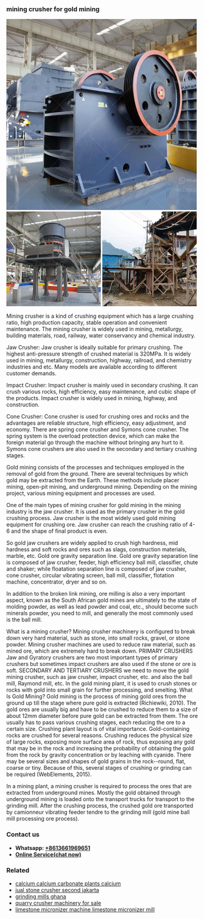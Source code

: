 <h3>mining crusher for gold mining</h3><img src='1706766949.jpg' alt=''><p>Mining crusher is a kind of crushing equipment which has a large crushing ratio, high production capacity, stable operation and convenient maintenance. The mining crusher is widely used in mining, metallurgy, building materials, road, railway, water conservancy and chemical industry.</p><p>Jaw Crusher: Jaw crusher is ideally suitable for primary crushing. The highest anti-pressure strength of crushed material is 320MPa. It is widely used in mining, metallurgy, construction, highway, railroad, and chemistry industries and etc. Many models are available according to different customer demands.</p><p>Impact Crusher: Impact crusher is mainly used in secondary crushing. It can crush various rocks, high efficiency, easy maintenance, and cubic shape of the products. Impact crusher is widely used in mining, highway, and construction.</p><p>Cone Crusher: Cone crusher is used for crushing ores and rocks and the advantages are reliable structure, high efficiency, easy adjustment, and economy. There are spring cone crusher and Symons cone crusher. The spring system is the overload protection device, which can make the foreign material go through the machine without bringing any hurt to it. Symons cone crushers are also used in the secondary and tertiary crushing stages.</p><p>Gold mining consists of the processes and techniques employed in the removal of gold from the ground. There are several techniques by which gold may be extracted from the Earth. These methods include placer mining, open-pit mining, and underground mining. Depending on the mining project, various mining equipment and processes are used.</p><p>One of the main types of mining crusher for gold mining in the mining industry is the jaw crusher. It is used as the primary crusher in the gold crushing process. Jaw crusher is the most widely used gold mining equipment for crushing ore. Jaw crusher can reach the crushing ratio of 4-6 and the shape of final product is even.</p><p>So gold jaw crushers are widely applied to crush high hardness, mid hardness and soft rocks and ores such as slags, construction materials, marble, etc. Gold ore gravity separation line. Gold ore gravity separation line is composed of jaw crusher, feeder, high efficiency ball mill, classifier, chute and shaker; while floatation separation line is composed of jaw crusher, cone crusher, circular vibrating screen, ball mill, classifier, flotation machine, concentrator, dryer and so on.</p><p>In addition to the broken link mining, ore milling is also a very important aspect, known as the South African gold mines are ultimately to the state of molding powder, as well as lead powder and coal, etc., should become such minerals powder, you need to mill, and generally the most commonly used is the ball mill.</p><p>What is a mining crusher? Mining crusher machinery is configured to break down very hard material, such as stone, into small rocks, gravel, or stone powder. Mining crusher machines are used to reduce raw material, such as mined ore, which are extremely hard to break down. PRIMARY CRUSHERS    Jaw and Gyratory crushers are two most important types of primary crushers but sometimes impact crushers are also used if the stone or ore is soft. SECONDARY AND TERTIARY CRUSHERS   we need to move the gold mining crusher, such as jaw crusher, impact crusher, etc. and also the ball mill, Raymond mill, etc. In the gold mining plant, it is used to crush stones or rocks with gold into small grain for further processing, and smelting. What Is Gold Mining? Gold mining is the process of mining gold ores from the ground up till the stage where pure gold is extracted (Richiewiki, 2010). The gold ores are usually big and have to be crushed to reduce them to a size of about 12mm diameter before pure gold can be extracted from them. The ore usually has to pass various crushing stages, each reducing the ore to a certain size. Crushing plant layout is of vital importance. Gold-containing rocks are crushed for several reasons. Crushing reduces the physical size of large rocks, exposing more surface area of rock, thus exposing any gold that may be in the rock and increasing the probability of obtaining the gold from the rock by gravity concentration or by leaching with cyanide. There may be several sizes and shapes of gold grains in the rock--round, flat, coarse or tiny. Because of this, several stages of crushing or grinding can be required (WebElements, 2015).</p><p>In a mining plant, a mining crusher is required to process the ores that are extracted from underground mines. Mostly the gold obtained through underground mining is loaded onto the transport trucks for transport to the grinding mill. After the crushing process, the crushed gold ore transported by camionneur vibrating feeder tendre to the grinding mill (gold mine ball mill processing ore process). </p><h3>Contact us</h3><ul><li><strong>Whatsapp:&nbsp;<a href="https://wa.me/8613661969651">+8613661969651</a></strong></li><li><a href="https://swt.shibang-china.com/?git&amp;zhl&amp;mining crusher for gold mining"><strong>Online Service(chat now)</strong></a></li></ul><h3>Related</h3><ul><li><a href='calcium calcium carbonate plants calcium.md'>calcium calcium carbonate plants calcium</a></li><li><a href='jual stone crusher second jakarta.md'>jual stone crusher second jakarta</a></li><li><a href='grinding mills ghana.md'>grinding mills ghana</a></li><li><a href='quarry crusher machinery for sale.md'>quarry crusher machinery for sale</a></li><li><a href='limestone micronizer machine limestone micronizer mill.md'>limestone micronizer machine limestone micronizer mill</a></li></ul>